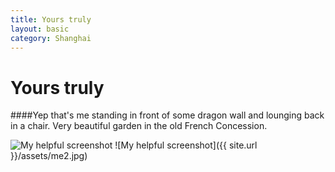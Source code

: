 ```yaml
---
title: Yours truly
layout: basic
category: Shanghai
---
```



Yours truly
===========

####Yep that's me standing in front of some dragon wall and lounging back in a chair. Very beautiful garden in the old French Concession. 

![My helpful screenshot](http://res.cloudinary.com/djfwqxjdx/image/upload/v1412515076/me1_jptroc.jpg)
![My helpful screenshot]({{ site.url }}/assets/me2.jpg)

